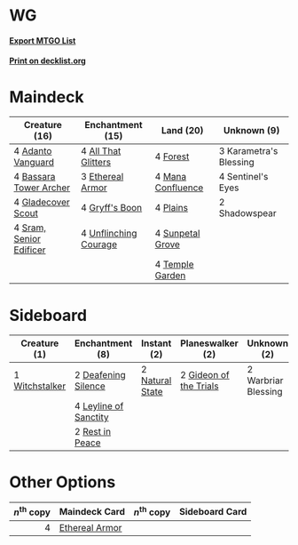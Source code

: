 # WG

#### [Export MTGO List](../collection/WG/WG.txt)
#### [Print on decklist.org](http://decklist.org/?deckmain=4%09Adanto%20Vanguard%0A4%09All%20That%20Glitters%0A4%09Bassara%20Tower%20Archer%0A3%09Ethereal%20Armor%0A4%09Forest%0A4%09Gladecover%20Scout%0A4%09Gryff's%20Boon%0A3%09Karametra's%20Blessing%0A4%09Mana%20Confluence%0A4%09Plains%0A4%09Sentinel's%20Eyes%0A2%09Shadowspear%0A4%09Sram,%20Senior%20Edificer%0A4%09Sunpetal%20Grove%0A4%09Temple%20Garden%0A4%09Unflinching%20Courage&deckside=2%09Deafening%20Silence%0A2%09Gideon%20of%20the%20Trials%0A4%09Leyline%20of%20Sanctity%0A2%09Natural%20State%0A2%09Rest%20in%20Peace%0A2%09Warbriar%20Blessing%0A1%09Witchstalker)
# Maindeck

|                                          Creature (16)                                           |                                        Enchantment (15)                                        |                                         Land (20)                                          |     Unknown (9)      |
|--------------------------------------------------------------------------------------------------|------------------------------------------------------------------------------------------------|--------------------------------------------------------------------------------------------|----------------------|
|4 [Adanto Vanguard](http://gatherer.wizards.com/Pages/Card/Details.aspx?multiverseid=435152)      |4 [All That Glitters](http://gatherer.wizards.com/Pages/Card/Details.aspx?multiverseid=472964)  |4 [Forest](http://gatherer.wizards.com/Pages/Card/Details.aspx?multiverseid=439860)         |3 Karametra's Blessing|
|4 [Bassara Tower Archer](http://gatherer.wizards.com/Pages/Card/Details.aspx?multiverseid=380376) |3 [Ethereal Armor](http://gatherer.wizards.com/Pages/Card/Details.aspx?multiverseid=265414)     |4 [Mana Confluence](http://gatherer.wizards.com/Pages/Card/Details.aspx?multiverseid=409573)|4 Sentinel's Eyes     |
|4 [Gladecover Scout](http://gatherer.wizards.com/Pages/Card/Details.aspx?multiverseid=220082)     |4 [Gryff's Boon](http://gatherer.wizards.com/Pages/Card/Details.aspx?multiverseid=409758)       |4 [Plains](http://gatherer.wizards.com/Pages/Card/Details.aspx?multiverseid=439856)         |2 Shadowspear         |
|4 [Sram, Senior Edificer](http://gatherer.wizards.com/Pages/Card/Details.aspx?multiverseid=423690)|4 [Unflinching Courage](http://gatherer.wizards.com/Pages/Card/Details.aspx?multiverseid=446198)|4 [Sunpetal Grove](http://gatherer.wizards.com/Pages/Card/Details.aspx?multiverseid=420946) |                      |
|                                                                                                  |                                                                                                |4 [Temple Garden](http://gatherer.wizards.com/Pages/Card/Details.aspx?multiverseid=405112)  |                      |


# Sideboard

|                                      Creature (1)                                       |                                        Enchantment (8)                                         |                                       Instant (2)                                        |                                        Planeswalker (2)                                         |    Unknown (2)    |
|-----------------------------------------------------------------------------------------|------------------------------------------------------------------------------------------------|------------------------------------------------------------------------------------------|-------------------------------------------------------------------------------------------------|-------------------|
|1 [Witchstalker](http://gatherer.wizards.com/Pages/Card/Details.aspx?multiverseid=370806)|2 [Deafening Silence](http://gatherer.wizards.com/Pages/Card/Details.aspx?multiverseid=472972)  |2 [Natural State](http://gatherer.wizards.com/Pages/Card/Details.aspx?multiverseid=407646)|2 [Gideon of the Trials](http://gatherer.wizards.com/Pages/Card/Details.aspx?multiverseid=426716)|2 Warbriar Blessing|
|                                                                                         |4 [Leyline of Sanctity](http://gatherer.wizards.com/Pages/Card/Details.aspx?multiverseid=204993)|                                                                                          |                                                                                                 |                   |
|                                                                                         |2 [Rest in Peace](http://gatherer.wizards.com/Pages/Card/Details.aspx?multiverseid=442021)      |                                                                                          |                                                                                                 |                   |


# Other Options

|*n*<sup>th</sup> copy|                                      Maindeck Card                                      |*n*<sup>th</sup> copy|Sideboard Card|
|--------------------:|-----------------------------------------------------------------------------------------|---------------------|--------------|
|                    4|[Ethereal Armor](http://gatherer.wizards.com/Pages/Card/Details.aspx?multiverseid=265414)|                     |              |

